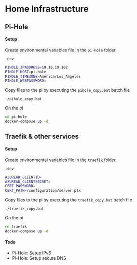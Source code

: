# Home Infrastructure

## Pi-Hole

#### Setup

Create environmental variables file in the `pi-hole` folder.

`.env`
```bash
PIHOLE_IPADDRESS=10.10.10.102
PIHOLE_HOST=pi.hole
PIHOLE_TIMEZONE=America/Los_Angeles
PIHOLE_WEBPASSWORD=
```

Copy files to the pi by executing the `pihole_copy.bat` batch file

```
./pihole_copy.bat
```

On the pi

```bash
cd pi-hole
docker-compose up -d
```

## Traefik & other services

#### Setup

Create environmental variables file in the `traefik` folder.

`.env`
```bash
AZUREAD_CLIENTID=
AZUREAD_CLIENTSECRET=
CERT_PASSWORD=
CERT_PATH=/configuration/server.pfx
```

Copy files to the pi by executing the `traefik_copy.bat` batch file

```
./traefik_copy.bat
```

On the pi

```bash
cd traefik
docker-compose up -d
```

#### Todo

- Pi-Hole: Setup IPv6
- Pi-Hole: Setup secure DNS